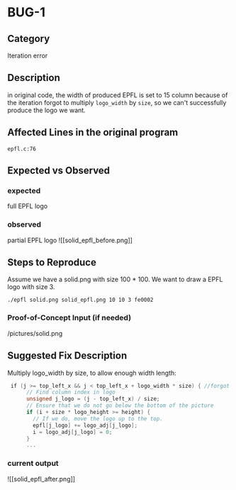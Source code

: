 # BUG-1
## Category
Iteration error

## Description
in original code, the width of produced EPFL is set to 15 column because of the iteration forgot to multiply `logo_width` by `size`, so we can't successfully produce the logo we want.

## Affected Lines in the original program
`epfl.c:76`

## Expected vs Observed
### expected
full EPFL logo
### observed
partial EPFL logo
![[solid_epfl_before.png]]

## Steps to Reproduce
Assume we have a solid.png with size 100 * 100. We want to draw a EPFL logo with size 3.
```shell
./epfl solid.png solid_epfl.png 10 10 3 fe0002
```

### Proof-of-Concept Input (if needed)
/pictures/solid.png

## Suggested Fix Description
Multiply logo_width by size, to allow enough width length:
```c
 if (j >= top_left_x && j < top_left_x + logo_width * size) { //forgot *size
      // Find column index in logo
      unsigned j_logo = (j - top_left_x) / size;
      // Ensure that we do not go below the bottom of the picture
      if (i + size * logo_height >= height) {
        // If we do, move the logo up to the top.
        epfl[j_logo] += logo_adj[j_logo];
        i = logo_adj[j_logo] = 0;
      }
      ...
```

### current output
![[solid_epfl_after.png]]